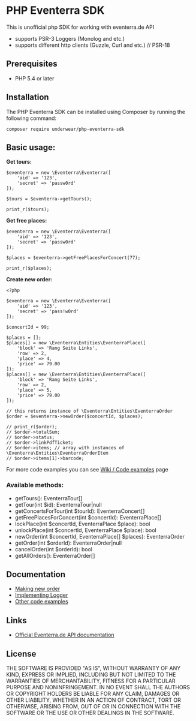 PHP Eventerra SDK
=======================

This is unofficial php SDK for working with eventerra.de API

- supports PSR-3 Loggers (Monolog and etc.)
- supports different http clients (Guzzle, Curl and etc.) // PSR-18

## Prerequisites
- PHP 5.4 or later

## Installation
The PHP Eventerra SDK can be installed using Composer by running the following command:
  

    composer require underwear/php-eventerra-sdk
    

## Basic usage:

**Get tours:**
    
    $eventerra = new \Eventerra\Eventerra([  
	    'aid' => '123',
	    'secret' => 'passw0rd'
    ]);  
    
    $tours = $eventerra->getTours();  
    
    print_r($tours);


**Get free places:**
    
    $eventerra = new \Eventerra\Eventerra([  
	    'aid' => '123',
	    'secret' => 'passw0rd'
    ]);  
    
    $places = $eventerra->getFreePlacesForConcert(77);
    
    print_r($places);


**Create new order:**
    
    <?php

    $eventerra = new \Eventerra\Eventerra([
    	'aid' => '123',
    	'secret' => 'pass!w0rd'
    ]);
    
    $concertId = 99;

    $places = [];
    $places[] = new \Eventerra\Entities\EventerraPlace([
    	'block' => 'Rang Seite Links',
    	'row' => 2,
    	'place' => 4,
    	'price' => 79.00
    ]);
    $places[] = new \Eventerra\Entities\EventerraPlace([
    	'block' => 'Rang Seite Links',
    	'row' => 2,
    	'place' => 5,
    	'price' => 79.00
    ]);
    
    // this returns instance of \Eventerra\Entities\EventerraOrder
    $order = $eventerra->newOrder($concertId, $places); 
    
    // print_r($order);
    // $order->totalSum;
    // $order->status;
    // $order->linkPdfTicket;
    // $order->items; // array with instances of \Eventerra\Entities\EventerraOrderItem
    // $order->items[1]->barcode;


For more code examples you can see [Wiki / Code examples](https://github.com/underwear/php-eventerra-sdk/wiki) page

### Available methods:
- getTours(): EventerraTour[] 
- getTour(int $id): EventerraTour|null
- getConcertsForTour(int $tourId): EventerraConcert[] 
- getFreePlacesForConcert(int $concertId): EventerraPlace[]
- lockPlace(int $concertId, EventerraPlace $place): bool
- unlockPlace(int $concertId, EventerraPlace $place): bool
- newOrder(int $concertId, EventerraPlace[] $places): EventerraOrder 
- getOrder(int $orderId): EventerraOrder|null
- cancelOrder(int $orderId): bool
- getAllOrders(): EventerraOrder[]
## Documentation
- [Making new order](https://github.com/underwear/php-eventerra-sdk/wiki/making-new-order-for-places)
- [Implementing Logger](https://github.com/underwear/php-eventerra-sdk/wiki/adding-logger)
- [Other code examples](https://github.com/underwear/php-eventerra-sdk/wiki)

## Links
- [Official Eventerra.de API documentation](https://eventerra.de/api/help.php)

## License
THE SOFTWARE IS PROVIDED "AS IS", WITHOUT WARRANTY OF ANY KIND, EXPRESS OR IMPLIED, INCLUDING BUT NOT LIMITED TO THE WARRANTIES OF MERCHANTABILITY, FITNESS FOR A PARTICULAR PURPOSE AND NONINFRINGEMENT. IN NO EVENT SHALL THE AUTHORS OR COPYRIGHT HOLDERS BE LIABLE FOR ANY CLAIM, DAMAGES OR OTHER LIABILITY, WHETHER IN AN ACTION OF CONTRACT, TORT OR OTHERWISE, ARISING FROM, OUT OF OR IN CONNECTION WITH THE SOFTWARE OR THE USE OR OTHER  DEALINGS IN THE SOFTWARE.
